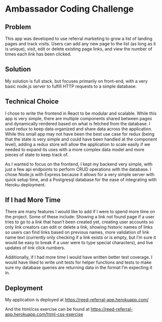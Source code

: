 # Ambassador Coding Challenge

## Problem

This app was developed to use referral marketing to grow a list of landing pages and track visits. Users can add any new page to the list (as long as it is unique), visit, edit or delete existing page links, and view the number of times each link has been clicked.

## Solution

My solution is full stack, but focuses primarily on front-end, with a very basic node.js server to fulfill HTTP requests to a simple database.

## Technical Choice

I chose to write the frontend in React to be modular and scalable. While this app is very simple, there are multiple components shared between pages and dynamically rendered based on what is fetched from the database. I used redux to keep data organized and share data across the application. While this small app may not have been the best use case for redux (being that the state is very simple and could have been handled at the component level), adding a redux store will allow the application to scale easily if we needed to expand its uses with a more complex data model and more pieces of state to keep track of.

As I wanted to focus on the frontend, I kept my backend very simple, with just a few api endpoints to perform CRUD operations with the database. I chose Node.js with Express because it allows for a very simple server with quick setup time, and a Postgresql database for the ease of integrating with Heroku deployment.

## If I had More Time

There are many features I would like to add if I were to spend more time on the project. Some of these include: Showing a link not found page if a user tries to go to a link that hasn’t been created yet, creating user accounts so only link creators can edit or delete a link, showing historic names of links so users can find links based on previous names, more validation of link name text (currently only checking if a link exists or is empty, but I’m sure it would be easy to break if a user were to type special characters), and live updates of link click numbers.

Additionally, if I had more time I would have written better test coverage. I would have liked to write unit tests for helper functions and tests to make sure my database queries are returning data in the format I’m expecting it in.

## Deployment

My application is deployed at
https://reed-referral-app.herokuapp.com/

And the html/css exercise can be found at
https://reed-referral-app.herokuapp.com/html-css-exercise
